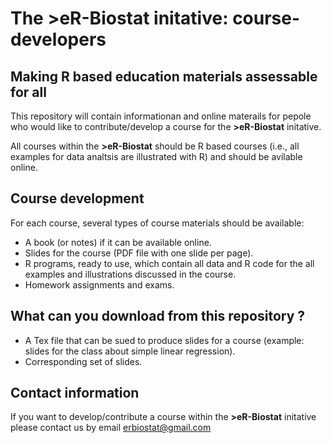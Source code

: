 # The >eR-Biostat initative:  course-developers
## Making R based education materials assessable for all

This repository will contain informationan and online materails for pepole who would like to contribute/develop a course for the **>eR-Biostat** initative.

All courses within the **>eR-Biostat** should be R based courses (i.e., all examples for data analtsis are illustrated with R) and should  be avilable online. 

## Course development

For each course, several types of course materials should be available: 
* A book (or notes) if it can be available online.
* Slides for the course (PDF file with one slide per page).
* R programs, ready to use, which contain all data and R code for the all examples and illustrations discussed in the course.
* Homework assignments and exams.

## What can you download from this repository ?

* A Tex file that can be sued to produce slides for a course (example: slides for the class about simple linear regression). 
* Corresponding set of slides.

## Contact information
If you want to develop/contribute a course within the **>eR-Biostat** initative please contact us by email erbiostat@gmail.com


